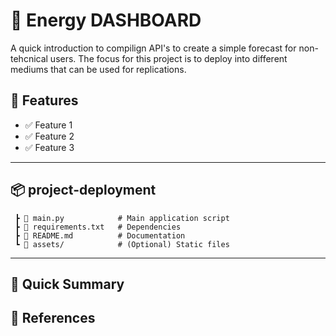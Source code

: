 # 🚀 Energy DASHBOARD  

A quick introduction to compilign API's to create a simple forecast for non-tehcnical users. The focus for this project is to deploy into different mediums that can be used for replications.  

## 📌 Features  

- ✅ Feature 1  
- ✅ Feature 2  
- ✅ Feature 3  

---
## 📦 project-deployment 

```plaintext 
 ┣ 📜 main.py            # Main application script  
 ┣ 📜 requirements.txt   # Dependencies  
 ┣ 📜 README.md          # Documentation  
 ┗ 📂 assets/            # (Optional) Static files 
``` 
---
## 🚀 Quick Summary

## 📄 References

